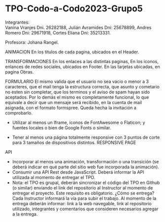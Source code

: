 # TPO-Codo-a-Codo2023-Grupo5

Integrantes: <br>
Vanina Vranjes    Dni. 26282188,
Julián Avramides  Dni: 25678899,
Andres Romero     Dni: 29671918,
Cortes Eliana     Dni: 35213331.

Profesora:
Johana Rangel.

ANIMACION
En los titulos de cada pagina, ubicados en el Header.

TRANSFORMACIONES
En los enlaces a las distintas paginas,
En los iconos, enlances de redes sociales, ubicados en Footer.
En las tarjetas ubicadas, en pagina Obras.

FORMULARIO
El mismo valida que el usuario no sea vacio o menor a 3 caracteres, 
que el mail tenga la estructura correcta,
que asunto y cometario no esten sin completar,
que los terminos y el aviso de spam hayan sido aceptados.
Por lo demás el mismo es completamente funcional, 
lo que equivale a decir que un mensaje será recibido,
en la cuenta de mail asignada, con el formato formspree.
Queda hecha la invitación a comprobarlo.



- Utilizar al menos un Iframe, íconos de FontAwesome o Flaticon; y fuentes locales o
bien de Google Fonts o similar.

- Tener al menos una página totalmente responsive con 3 puntos de corte para 3
tamaños de dispositivos distintos.
RESPONSIVE PAGE

API






- Incorporar al menos una animación, transformación o una transición (se deberá
indicar en qué parte del sitio web fue incorporada la animación).
- Consumir una API Rest desde JavaScript. Deberá informar la API utilizada al
momento de entregar el TPO.
- Nota: el TPO es grupal, deberán sincronizar el código del TPO en Github (o similar)
enviando el link del repositorio al Instructor al momento de entregar el proyecto.
Este requisito es obligatorio. 
¿Cómo se entrega?
Cada Instructor informará la vía para subir el trabajo. Al momento de la entrega deberán
informar: link a la web navegable, link al repositorio utilizado, integrantes y comentarios que
consideren necesarios agregar a la entrega.
